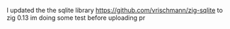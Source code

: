 I updated the the sqlite library
https://github.com/vrischmann/zig-sqlite
to zig 0.13
im doing some test before uploading pr